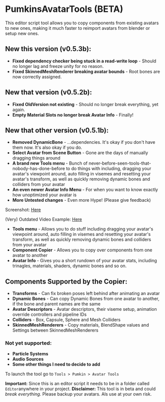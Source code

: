 # PumkinsAvatarTools (BETA)
This editor script tool allows you to copy components from existing avatars to new ones, making it much faster to reimport avatars from blender or setup new ones.

## New this version (v0.5.3b):
- **Fixed dependency checker being stuck in a read-write loop** - Should no longer lag and freeze unity for no reason.
- **Fixed SkinnedMeshRenderer breaking avatar bounds** - Root bones are now correctly assigned.

## New that version (v0.5.2b):
- **Fixed OldVersion not existing** - Should no longer break everything, yet again.
- **Empty Material Slots no longer break Avatar Info** - Finally!

## New that other version (v0.5.1b):
- **Removed DynamicBone** - ...dependencies. It's okay if you don't have them now. It's also okay if you do.
- **Select Avatar from Scene Button** - Gone are the days of manually dragging things around
- **A brand new Tools menu** - Bunch of never-before-seen-tools-that-nobody-has-done-before to do things with including, dragging your avatar's viewpoint around, auto filling in visemes and resetting your avatar's transform, as well as quickly removing dynamic bones and colliders from your avatar
- **An even newer Avatar Info Menu** - For when you want to know exactly how unoptimized your avatar is
- **More Untested changes** - Even more Hype! (Please give feedback)

Screenshot: [Here](https://puu.sh/C3GGb/5d96267e73.png)

(Very) Outdated Video Example: [Here](https://puu.sh/BZMGY/53e5dad7c3.mp4)

- **Tools menu** - Allows you to do stuff including dragging your avatar's viewpoint around, auto filling in visemes and resetting your avatar's transform, as well as quickly removing dynamic bones and colliders from your avatar
- **Component Copier** - Allows you to copy over components from one avatar to another
- **Avatar Info** - Gives you a short rundown of your avatar stats, including trinagles, materials, shaders, dynamic bones and so on.

## Components Supported by the Copier:
- **Transforms** - Can fix broken poses left behind after animating an avatar
- **Dynamic Bones** - Can copy Dynamic Bones from one avatar to another, if the bone and parent names are the same
- **Avatar Descriptors** - Avatar descriptors, their viseme setup, animation override controllers and pipeline IDs
- **Colliders** - Box, Capsule, Sphere and Mesh Colliders
- **SkinnedMeshRenderers** - Copy materials, BlendShape values and Settings between SkinnedMeshRenderers

### Not yet supported:
- **Particle Systems**
- **Audio Sources**
- **Some other things I need to decide to add**

To launch the tool go to `Tools > Pumkin > Avatar Tools`

**Important:** Since this is an editor script it needs to be in a folder called `Editor`anywhere in your project.
**Disclaimer:** This tool is in beta and could *break everything*. Please backup your avatars. Als use at your own risk.
